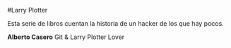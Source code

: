 #Larry Plotter

Esta serie de libros cuentan la historia de un hacker de los que hay pocos.

**Alberto Casero** Git & Larry Plotter Lover

